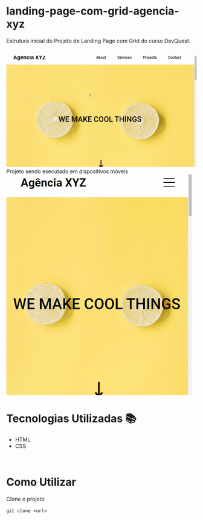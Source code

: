 # landing-page-com-grid-agencia-xyz
Estrutura inicial do Projeto de Landing Page com Grid do curso DevQuest.

<br>

<img src="./Animação.gif" alt="gif da tela do projeto">

<br>
Projeto sendo executado em dispositívos móveis

<br>

<img src="./Animação 2.gif" alt="gif da tela do projeto">
<br>

# Tecnologias Utilizadas &#128218;

- HTML
- CSS

<br>

# Como Utilizar

Clone o projeto

```
git clone <url>
